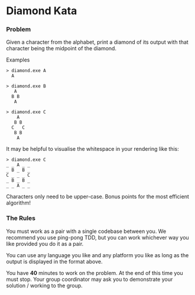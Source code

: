 # Diamond Kata

### Problem

Given a character from the alphabet, print a diamond of its output with that character being the midpoint of the diamond.

Examples

    > diamond.exe A
      A

    > diamond.exe B
       A
      B B
       A

    > diamond.exe C
        A
       B B
      C   C
       B B
        A

It may be helpful to visualise the whitespace in your rendering like this:

    > diamond.exe C
    _ _ A _ _
    _ B _ B _
    C _ _ _ C
    _ B _ B _
    _ _ A _ _

Characters only need to be upper-case. Bonus points for the most efficient algorithm!


### The Rules

You must work as a pair with a single codebase between you. We recommend you use ping-pong TDD, but you can work whichever way you like provided you do it as a pair.

You can use any language you like and any platform you like as long as the output is displayed in the format above.

You have **40** minutes to work on the problem. At the end of this time you must stop. Your group coordinator may ask you to demonstrate your solution / working to the group.

